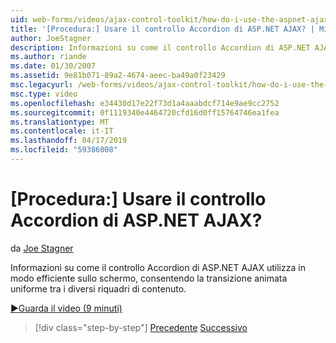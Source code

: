 ```yaml
---
uid: web-forms/videos/ajax-control-toolkit/how-do-i-use-the-aspnet-ajax-accordion-control
title: '[Procedura:] Usare il controllo Accordion di ASP.NET AJAX? | Microsoft Docs'
author: JoeStagner
description: Informazioni su come il controllo Accordion di ASP.NET AJAX utilizza in modo efficiente sullo schermo, consentendo la transizione uniforme animata tra diversi contenuti p...
ms.author: riande
ms.date: 01/30/2007
ms.assetid: 9e81b071-89a2-4674-aeec-ba49a0f23429
msc.legacyurl: /web-forms/videos/ajax-control-toolkit/how-do-i-use-the-aspnet-ajax-accordion-control
msc.type: video
ms.openlocfilehash: e34430d17e22f73d1a4aaabdcf714e9ae9cc2752
ms.sourcegitcommit: 0f1119340e4464720cfd16d0ff15764746ea1fea
ms.translationtype: MT
ms.contentlocale: it-IT
ms.lasthandoff: 04/17/2019
ms.locfileid: "59386008"
---
```

# <a name="how-do-i-use-the-aspnet-ajax-accordion-control"></a>[Procedura:] Usare il controllo Accordion di ASP.NET AJAX?

da [Joe Stagner](https://github.com/JoeStagner)

Informazioni su come il controllo Accordion di ASP.NET AJAX utilizza in modo efficiente sullo schermo, consentendo la transizione animata uniforme tra i diversi riquadri di contenuto.

[&#9654;Guarda il video (9 minuti)](https://channel9.msdn.com/Blogs/ASP-NET-Site-Videos/how-do-i-use-the-aspnet-ajax-accordion-control)

> [!div class="step-by-step"]
> [Precedente](how-do-i-use-the-aspnet-ajax-alwaysvisible-control-extender.md)
> [Successivo](how-do-i-use-the-aspnet-ajax-collapsable-panel-extender.md)
